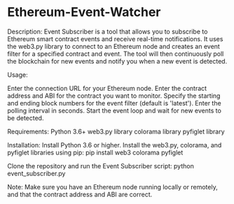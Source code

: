 # Ethereum-Event-Watcher

Description:
Event Subscriber is a tool that allows you to subscribe to Ethereum smart contract events and receive real-time notifications. It uses the web3.py library to connect to an Ethereum node and creates an event filter for a specified contract and event. The tool will then continuously poll the blockchain for new events and notify you when a new event is detected.

Usage:

Enter the connection URL for your Ethereum node.
Enter the contract address and ABI for the contract you want to monitor.
Specify the starting and ending block numbers for the event filter (default is 'latest').
Enter the polling interval in seconds.
Start the event loop and wait for new events to be detected.


Requirements:
Python 3.6+
web3.py library
colorama library
pyfiglet library


Installation:
Install Python 3.6 or higher.
Install the web3.py, colorama, and pyfiglet libraries using pip:
pip install web3 colorama pyfiglet

Clone the repository and run the Event Subscriber script:
python event_subscriber.py


Note:
Make sure you have an Ethereum node running locally or remotely, and that the contract address and ABI are correct.
